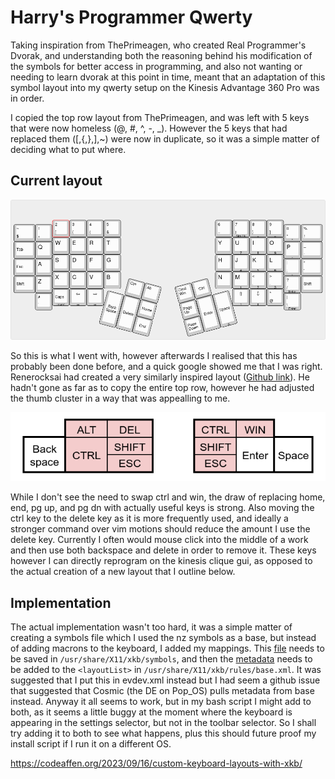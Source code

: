 # Harry's Programmer Qwerty

Taking inspiration from ThePrimeagen, who created Real Programmer's Dvorak, and understanding both the reasoning behind his modification of the symbols for better access in programming, and also not wanting or needing to learn dvorak at this point in time, meant that an adaptation of this symbol layout into my qwerty setup on the Kinesis Advantage 360 Pro was in order.

I copied the top row layout from ThePrimeagen, and was left with 5 keys that were now homeless (@, #, ^, -, \_). However the 5 keys that had replaced them ([,{,},],~) were now in duplicate, so it was a simple matter of deciding what to put where.

## Current layout

![harry's qwerty](keyboard-layout.png)

So this is what I went with, however afterwards I realised that this has probably been done before, and a quick google showed me that I was right. Renerocksai had created a very similarly inspired layout ([Github link](https://github.com/renerocksai/real-prog-qwerty)). He hadn't gone as far as to copy the entire top row, however he had adjusted the thumb cluster in a way that was appealling to me.

![renerocksai thumb clusters](thumb-cluster.png)

While I don't see the need to swap ctrl and win, the draw of replacing home, end, pg up, and pg dn with actually useful keys is strong. Also moving the ctrl key to the delete key as it is more frequently used, and ideally a stronger command over vim motions should reduce the amount I use the delete key. Currently I often would mouse click into the middle of a work and then use both backspace and delete in order to remove it. These keys however I can directly reprogram on the kinesis clique gui, as opposed to the actual creation of a new layout that I outline below.

## Implementation

The actual implementation wasn't too hard, it was a simple matter of creating a symbols file which I used the nz symbols as a base, but instead of adding macrons to the keyboard, I added my mappings. This [file](hb) needs to be saved in `/usr/share/X11/xkb/symbols`, and then the [metadata](layout-rules.txt) needs to be added to the `<layoutList>` in `/usr/share/X11/xkb/rules/base.xml`. It was suggested that I put this in evdev.xml instead but I had seem a github issue that suggested that Cosmic (the DE on Pop_OS) pulls metadata from base instead. Anyway it all seems to work, but in my bash script I might add to both, as it seems a little buggy at the moment where the keyboard is appearing in the settings selector, but not in the toolbar selector. So I shall try adding it to both to see what happens, plus this should future proof my install script if I run it on a different OS.

https://codeaffen.org/2023/09/16/custom-keyboard-layouts-with-xkb/
